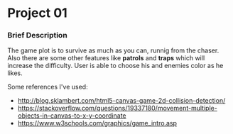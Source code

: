 # Project 01

### Brief Description

The game plot is to survive as much as you can, runnig from the chaser. 
Also there are some other features like **patrols** and **traps** which will increase the difficulty.
User is able to choose his and enemies color as he likes.


Some references I've used:
 * http://blog.sklambert.com/html5-canvas-game-2d-collision-detection/
 * https://stackoverflow.com/questions/19337180/movement-multiple-objects-in-canvas-to-x-y-coordinate
 * https://www.w3schools.com/graphics/game_intro.asp

